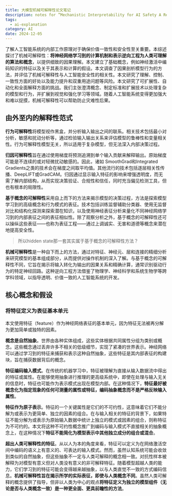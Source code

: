 ```yaml
---
title: 大模型机械可解释性论文笔记
description: notes for ”Mechanistic Interpretability for AI Safety A Review“
tags:
  - ai-explanation
category: AI
date: 2024-12-05
---
```

了解人工智能系统的内部工作原理对于确保价值一致性和安全性至关重要。本综述探讨了机械可解释性：**将神经网络学习到的计算机制和表示逆向工程为人类可理解的算法和概念**，以提供细致的因果理解。本文建立了基础概念，例如神经激活中编码知识的特征以及关于其表示和计算的假设。本文调查了因果剖析模型行为的方法，并评估了机械可解释性与人工智能安全性的相关性。本文研究了理解、控制、一致性方面的好处以及能力提升和双重用途问题等风险。本文研究了可扩展性、自动化和全面解释方面的挑战。我们主张澄清概念、制定标准和扩展技术以处理复杂的模型和行为，并扩展到视觉和强化学习等领域。随着人工智能系统变得更加强大和难以捉摸，机械可解释性可以帮助防止灾难性后果。

## 由外至内的解释性范式

**行为可解释性**将模型视作黑盒，并分析输入输出之间的联系。相关技术包括最小对分析，敏感和扰动分析等，通过检验输入输出关系来评估模型的鲁棒性和变量相关性。行为可解释性模型无关，所以适用于复杂模型，但无法深入内部决策过程。

**归因可解释性**旨在通过使用梯度将预测追溯到单个输入贡献来解释输出。原始梯度可能是不连续的或对轻微扰动敏感的。因此，诸如 SmoothGrad和Integrated Gradients之类的技术会在梯度之间取平均值。其他流行的技术包括逐层相关性传播、DeepLIFT或GradCAM。归因通过显示输入特征的影响来增强透明度，而无需了解内部结构，从而实现决策验证、合规性和信任，同时充当偏见检测工具，但也有根本的局限性。

**基于概念的可解释性**采用自上而下的方法来揭示模型的决策过程，方法是探索模型学习到的高级概念和行为模式的表征。技术包括训练监督辅助分类器、使用无监督对比和结构化探测来探索潜在知识，以及使用神经表征分析来量化不同神经网络学习到的内部表征之间的表征相似性。除了观察分析之外，基于概念的可解释性还可以操纵这些表征——也称为表征工程——通过上调诚实、无害和道德等概念来潜在地提高安全性。

> 所以hidden state那一套其实属于基于概念的可解释性方法？

**机械可解释性**是一种自下而上的方法，通过对特征、神经元、层和连接的精细分析来研究模型的基本组成部分，从而提供对操作机制的深入了解。与基于概念的可解释性不同，它旨在揭示将输入转化为输出的因果关系和精确计算，通常识别驱动行为的特定神经回路。这种逆向工程方法借鉴了物理学、神经科学和系统生物学等跨学科领域，以指导透明、价值一致的人工智能系统的开发。

## 核心概念和假设

### 将特征定义为表征基本单元

本文使用特征（feature）作为神经网络表征的基本单元，因为特征无法被再分解为更加简单或独特的因素。

**概念是自然抽象**。世界由各种实体组成，这些实体根据共同属性分组为类别或概念。这些概念通过丢弃许多不相关的低级细节，实现了紧凑的世界表示。神经网络可以通过学习到的特征来捕获和表示这种自然抽象，这些特征是其内部表征的构建块，旨在捕获数据背后的概念。

**特征编码输入模式**。在传统的机器学习中，特征被理解为直接从输入数据流中得出的特征或属性。在能够使用抽象进行推理的更高级系统中，即使在处理与输入无关的信息时，特征也可能作为表示模式出现在模型内部。在这种情况下，**特征最好被概念化为指定现象的任何可测量的属性或特征，编码抽象概念而不是严格反映输入属性**。

**特征作为原子表示**。特征的一个关键属性是它们的不可约性，这意味着它们不能分解为或表示为更简单、独立的因素的组合。在与输入相关的特征的背景下，如果特征不能分解为或表示为原始输入数据中统计上独立的模式或因素的组合，则称特征为不可约的。本文将这种不可约性概念推广到编码与输入模式不直接相关的抽象概念上，在这种情况下**特征不能简化为模型表示中其他独立成分的组合或混合**。

**超出人类可解释性的特征**。从以人为本的角度来看，特征可以定义为在网络激活空间中编码的语义上有意义的、可表达的输入模式。然而，虽然认知系统可能会收敛到类似的自然抽象，但这些抽象不一定与人类可解释的概念相一致。对抗性样本被解释为对模型有意义但对人类没有意义的非可解释特征。随着模型超越人类的能力，它们学习到的特征可能会变得越来越抽象，以与人类直觉不一致的方式编码信息。**机械可解释性旨在揭示所学的实际表征，即使与人类概念不同**。虽然人类可解释的概念提供了指导，但非以人类为中心的观点**将特征定义为独立的模型组件（无论是否与人类概念一致）是一种更全面、更具前瞻性的方法**。


